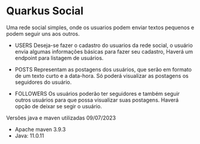 # Quarkus Social

Uma rede social simples, onde os usuarios podem enviar textos pequenos e podem seguir uns aos outros.

- USERS
Deseja-se fazer o cadastro do usuarios da rede social,  o usuário envia algumas informações básicas para fazer seu cadastro, Haverá um endpoint para listagem de usuários.

- POSTS
Representam as postagens dos usuários, que serão em formato de um texto curto e a data-hora. Só poderá visualizar as postagens os seguidores do usuário.

- FOLLOWERS
Os usuários poderão ter seguidores e também seguir outros usuários para que possa visualizar suas postagens. Haverá opção de deixar se segir o usuário.




Versões java e maven utilizadas 09/07/2023
- Apache maven 3.9.3
- Java: 11.0.11
